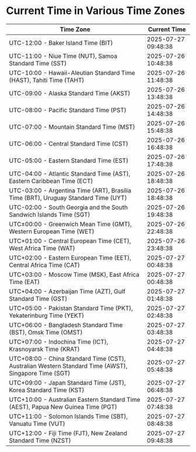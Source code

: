 # Current Time in Various Time Zones

| Time Zone | Current Time |
|-----------|--------------|
| UTC-12:00 - Baker Island Time (BIT) | 2025-07-27 09:48:38 |
| UTC-11:00 - Niue Time (NUT), Samoa Standard Time (SST) | 2025-07-26 10:48:38 |
| UTC-10:00 - Hawaii-Aleutian Standard Time (HAST), Tahiti Time (TAHT) | 2025-07-26 11:48:38 |
| UTC-09:00 - Alaska Standard Time (AKST) | 2025-07-26 13:48:38 |
| UTC-08:00 - Pacific Standard Time (PST) | 2025-07-26 14:48:38 |
| UTC-07:00 - Mountain Standard Time (MST) | 2025-07-26 15:48:38 |
| UTC-06:00 - Central Standard Time (CST) | 2025-07-26 16:48:38 |
| UTC-05:00 - Eastern Standard Time (EST) | 2025-07-26 17:48:38 |
| UTC-04:00 - Atlantic Standard Time (AST), Eastern Caribbean Time (ECT) | 2025-07-26 18:48:38 |
| UTC-03:00 - Argentina Time (ART), Brasília Time (BRT), Uruguay Standard Time (UYT) | 2025-07-26 18:48:38 |
| UTC-02:00 - South Georgia and the South Sandwich Islands Time (SGT) | 2025-07-26 19:48:38 |
| UTC±00:00 - Greenwich Mean Time (GMT), Western European Time (WET) | 2025-07-26 22:48:38 |
| UTC+01:00 - Central European Time (CET), West Africa Time (WAT) | 2025-07-26 23:48:38 |
| UTC+02:00 - Eastern European Time (EET), Central Africa Time (CAT) | 2025-07-27 00:48:38 |
| UTC+03:00 - Moscow Time (MSK), East Africa Time (EAT) | 2025-07-27 00:48:38 |
| UTC+04:00 - Azerbaijan Time (AZT), Gulf Standard Time (GST) | 2025-07-27 01:48:38 |
| UTC+05:00 - Pakistan Standard Time (PKT), Yekaterinburg Time (YEKT) | 2025-07-27 02:48:38 |
| UTC+06:00 - Bangladesh Standard Time (BST), Omsk Time (OMST) | 2025-07-27 03:48:38 |
| UTC+07:00 - Indochina Time (ICT), Krasnoyarsk Time (KRAT) | 2025-07-27 04:48:38 |
| UTC+08:00 - China Standard Time (CST), Australian Western Standard Time (AWST), Singapore Time (SGT) | 2025-07-27 05:48:38 |
| UTC+09:00 - Japan Standard Time (JST), Korea Standard Time (KST) | 2025-07-27 06:48:38 |
| UTC+10:00 - Australian Eastern Standard Time (AEST), Papua New Guinea Time (PGT) | 2025-07-27 07:48:38 |
| UTC+11:00 - Solomon Islands Time (SBT), Vanuatu Time (VUT) | 2025-07-27 08:48:38 |
| UTC+12:00 - Fiji Time (FJT), New Zealand Standard Time (NZST) | 2025-07-27 09:48:38 |
